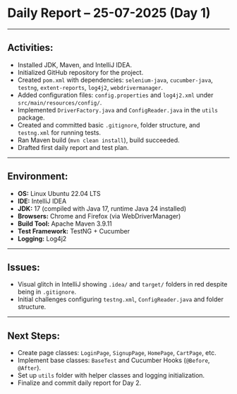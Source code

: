 # Daily Report – 25-07-2025 (Day 1)

---

## Activities:

- Installed JDK, Maven, and IntelliJ IDEA.
- Initialized GitHub repository for the project.
- Created `pom.xml` with dependencies: `selenium-java`, `cucumber-java`, `testng`, `extent-reports`, `log4j2`, `webdrivermanager`.
- Added configuration files: `config.properties` and `log4j2.xml` under `src/main/resources/config/`.
- Implemented `DriverFactory.java` and `ConfigReader.java` in the `utils` package.
- Created and committed basic `.gitignore`, folder structure, and `testng.xml` for running tests.
- Ran Maven build (`mvn clean install`), build succeeded.
- Drafted first daily report and test plan.

---

## Environment:

- **OS:** Linux Ubuntu 22.04 LTS
- **IDE:** IntelliJ IDEA
- **JDK:** 17 (compiled with Java 17, runtime Java 24 installed)
- **Browsers:** Chrome and Firefox (via WebDriverManager)
- **Build Tool:** Apache Maven 3.9.11
- **Test Framework:** TestNG + Cucumber
- **Logging:** Log4j2

---

## Issues:

- Visual glitch in IntelliJ showing `.idea/` and `target/` folders in red despite being in `.gitignore`.
- Initial challenges configuring `testng.xml`, `ConfigReader.java` and folder structure.

---

## Next Steps:

- Create page classes: `LoginPage`, `SignupPage`, `HomePage`, `CartPage`, etc.
- Implement base classes: `BaseTest` and Cucumber Hooks (`@Before`, `@After`).
- Set up `utils` folder with helper classes and logging initialization.
- Finalize and commit daily report for Day 2.
